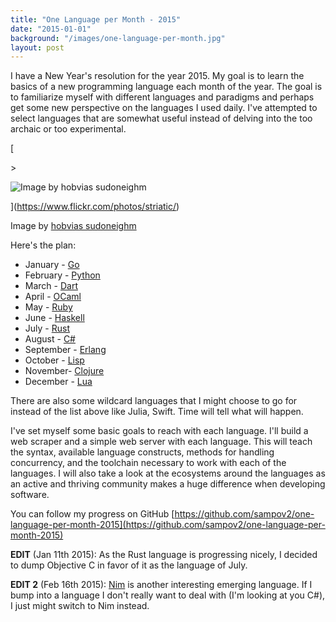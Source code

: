 ```yaml
---
title: "One Language per Month - 2015"
date: "2015-01-01"
background: "/images/one-language-per-month.jpg"
layout: post
---
```


I have a New Year's resolution for the year 2015. My goal is to learn the basics of a new programming language each month of the year. The goal is to familiarize myself with different languages and paradigms and perhaps get some new perspective on the languages I used daily. I've attempted to select languages that are somewhat useful instead of delving into the too archaic or too experimental.

[

\>

![Image by&nbsp;hobvias sudoneighm](https://images.squarespace-cdn.com/content/v1/52375b95e4b030ffaec4c1f9/1420120635090-A55GUBANBTHAI2E3TIYO/image-asset.png)



](https://www.flickr.com/photos/striatic/)

[](https://www.flickr.com/photos/striatic/)

<figcaption>



Image by [hobvias sudoneighm](https://www.flickr.com/photos/striatic/)





</figcaption>

Here's the plan:

- January - [Go](http://golang.org/)
- February - [Python](https://www.python.org/)
- March - [Dart](https://www.dartlang.org/)
- April - [OCaml](https://ocaml.org/)
- May - [Ruby](https://www.ruby-lang.org/)
- June - [Haskell](https://www.haskell.org/)
- July - [Rust](http://blog.rust-lang.org/2015/01/09/Rust-1.0-alpha.html)
- August - [C#](http://en.wikipedia.org/wiki/C_Sharp_%28programming_language%29)
- September - [Erlang](http://www.erlang.org/)
- October - [Lisp](http://en.wikipedia.org/wiki/Lisp_%28programming_language%29)
- November- [Clojure](http://clojure.org/)
- December - [Lua](http://www.lua.org/)

There are also some wildcard languages that I might choose to go for instead of the list above like Julia, Swift. Time will tell what will happen.

I've set myself some basic goals to reach with each language. I'll build a web scraper and a simple web server with each language. This will teach the syntax, available language constructs, methods for handling concurrency, and the toolchain necessary to work with each of the languages. I will also take a look at the ecosystems around the languages as an active and thriving community makes a huge difference when developing software.

You can follow my progress on GitHub [https://github.com/sampov2/one-language-per-month-2015](https://github.com/sampov2/one-language-per-month-2015)

**EDIT** (Jan 11th 2015): As the Rust language is progressing nicely, I decided to dump Objective C in favor of it as the language of July.

**EDIT 2** (Feb 16th 2015): [Nim](http://nim-lang.org/) is another interesting emerging language. If I bump into a language I don't really want to deal with (I'm looking at you C#), I just might switch to Nim instead.
